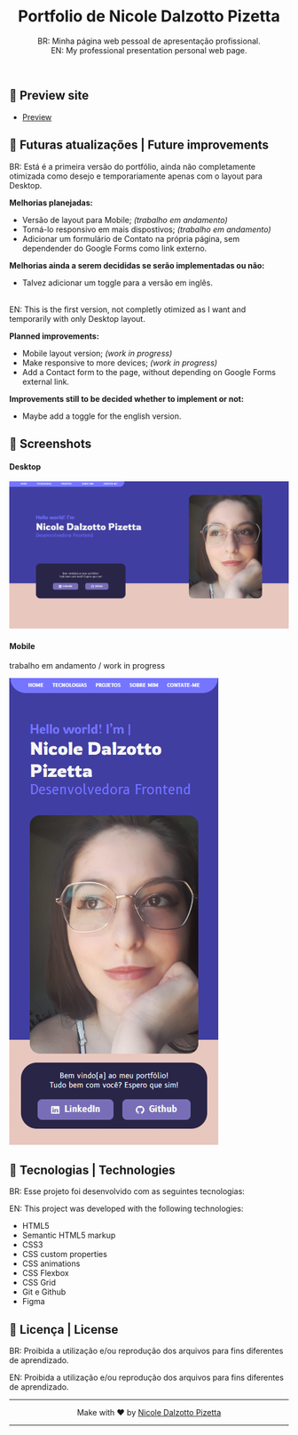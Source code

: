 <h1 align="center"> Portfolio de Nicole Dalzotto Pizetta </h1>

<p align="center">
BR: Minha página web pessoal de apresentação profissional. <br/>
EN: My professional presentation personal web page.</p>
<br>

## 🌸 Preview site

- [Preview](https://nicoledpizetta.github.io/Portfolio-NicoleDPizetta)

## 🌸 Futuras atualizações | Future improvements

BR: Está é a primeira versão do portfólio, ainda não completamente otimizada como desejo e temporariamente apenas com o layout para Desktop.

**Melhorias planejadas:**

- Versão de layout para Mobile; _(trabalho em andamento)_
- Torná-lo responsivo em mais dispostivos; _(trabalho em andamento)_
- Adicionar um formulário de Contato na própria página, sem dependender do Google Forms como link externo.

**Melhorias ainda a serem decididas se serão implementadas ou não:**

- Talvez adicionar um toggle para a versão em inglês.
  <br>
  <br>

EN: This is the first version, not completly otimized as I want and temporarily with only Desktop layout.

**Planned improvements:**

- Mobile layout version; _(work in progress)_
- Make responsive to more devices; _(work in progress)_
- Add a Contact form to the page, without depending on Google Forms external link.

**Improvements still to be decided whether to implement or not:**

- Maybe add a toggle for the english version.

## 🌸 Screenshots

#### Desktop

![](./assets/projects/Screenshot.png)

#### Mobile

trabalho em andamento / work in progress <br>

![](./assets/projects/screenshot-mobile1.png) ![]()

## 🌸 Tecnologias | Technologies

BR: Esse projeto foi desenvolvido com as seguintes tecnologias:

EN: This project was developed with the following technologies:

- HTML5
- Semantic HTML5 markup
- CSS3
- CSS custom properties
- CSS animations
- CSS Flexbox
- CSS Grid
- Git e Github
- Figma

## :memo: Licença | License

BR: Proibida a utilização e/ou reprodução dos arquivos para fins diferentes de aprendizado.

EN: Proibida a utilização e/ou reprodução dos arquivos para fins diferentes de aprendizado.

---

<p align="center"> Make with ♥ by <a href="https://github.com/NicoleDPizetta">Nicole Dalzotto Pizetta</a>

---
